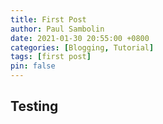 ```yaml
---
title: First Post
author: Paul Sambolin
date: 2021-01-30 20:55:00 +0800
categories: [Blogging, Tutorial]
tags: [first post]
pin: false
---
```


## Testing

